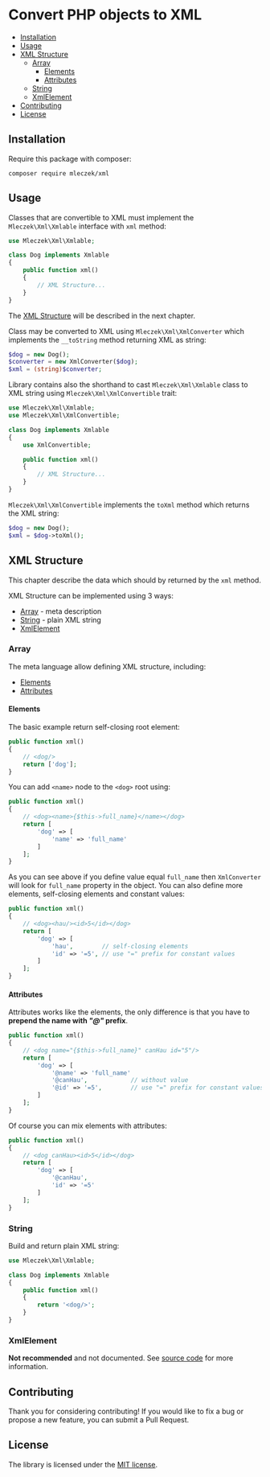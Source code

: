 # Convert PHP objects to XML

- [Installation](#installation)
- [Usage](#usage)
- [XML Structure](#xml-structure)
  - [Array](#array)
    - [Elements](#elements)
    - [Attributes](#attributes)
  - [String](#string)
  - [XmlElement](#xmlelement)
- [Contributing](#contributing)
- [License](#license)

## Installation

Require this package with composer:

```
composer require mleczek/xml
```

## Usage

Classes that are convertible to XML must implement the `Mleczek\Xml\Xmlable` interface with `xml` method:

```php
use Mleczek\Xml\Xmlable;

class Dog implements Xmlable
{
    public function xml()
    {
        // XML Structure...
    }
}
```

The [XML Structure](#xml-structure) will be described in the next chapter.

Class may be converted to XML using `Mleczek\Xml\XmlConverter` which implements the `__toString` method returning XML as string:

```php
$dog = new Dog();
$converter = new XmlConverter($dog);
$xml = (string)$converter;
```

Library contains also the shorthand to cast `Mleczek\Xml\Xmlable` class to XML string using `Mleczek\Xml\XmlConvertible` trait:

```php
use Mleczek\Xml\Xmlable;
use Mleczek\Xml\XmlConvertible;

class Dog implements Xmlable
{
    use XmlConvertible;

    public function xml()
    {
        // XML Structure...
    }
}
```

`Mleczek\Xml\XmlConvertible` implements the `toXml` method which returns the XML string:

```php
$dog = new Dog();
$xml = $dog->toXml();
```

## XML Structure

This chapter describe the data which should by returned by the `xml` method.

XML Structure can be implemented using 3 ways:

- [Array](#array) - meta description
- [String](#string) - plain XML string
- [XmlElement](#xmlelement)

### Array

The meta language allow defining XML structure, including:

- [Elements](#elements)
- [Attributes](#attributes)

#### Elements

The basic example return self-closing root element:

```php
public function xml()
{
    // <dog/>
    return ['dog'];
}
```

You can add `<name>` node to the `<dog>` root using:

```php
public function xml()
{
    // <dog><name>{$this->full_name}</name></dog>
    return [
        'dog' => [
            'name' => 'full_name'
        ]
    ];
}
```

As you can see above if you define value equal `full_name` then `XmlConverter` will look for `full_name` property in the object. You can also define more elements, self-closing elements and constant values:

```php
public function xml()
{
    // <dog><hau/><id>5</id></dog>
    return [
        'dog' => [
            'hau',        // self-closing elements
            'id' => '=5', // use "=" prefix for constant values
        ]
    ];
}
```

#### Attributes

Attributes works like the elements, the only difference is that you have to **prepend the name with *"@"* prefix**.

```php
public function xml()
{
    // <dog name="{$this->full_name}" canHau id="5"/>
    return [
        'dog' => [
            '@name' => 'full_name' 
            '@canHau',            // without value
            '@id' => '=5',        // use "=" prefix for constant values
        ]
    ];
}
```

Of course you can mix elements with attributes:

```php
public function xml()
{
    // <dog canHau><id>5</id></dog>
    return [
        'dog' => [
            '@canHau',
            'id' => '=5'
        ]
    ];
}
```

### String

Build and return plain XML string:

```php
use Mleczek\Xml\Xmlable;

class Dog implements Xmlable
{
    public function xml()
    {
        return '<dog/>';
    }
}
```

### XmlElement
 
**Not recommended** and not documented. See [source code](https://github.com/mleczek/xml/blob/master/src/XmlElement.php) for more information.

## Contributing

Thank you for considering contributing! If you would like to fix a bug or propose a new feature, you can submit a Pull Request.

## License

The library is licensed under the [MIT license](https://opensource.org/licenses/MIT).